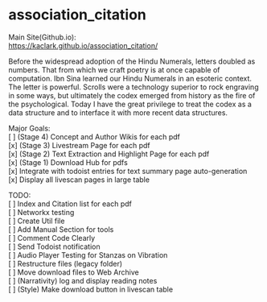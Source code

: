 # association_citation

Main Site(Github.io): <br> 
https://kaclark.github.io/association_citation/<br>

Before the widespread adoption of the Hindu Numerals, letters doubled as numbers. That from which we craft poetry is at once capable of computation. Ibn Sina learned our Hindu Numerals in an esoteric context. The letter is powerful. Scrolls were a technology superior to rock engraving in some ways, but ultimately the codex emerged from history as the fire of the psychological. Today I have the great privilege to treat the codex as a data structure and to interface it with more recent data structures.<br>

Major Goals: <br>
[ ] (Stage 4) Concept and Author Wikis for each pdf<br>
[x] (Stage 3) Livestream Page for each pdf<br>
[x] (Stage 2) Text Extraction and Highlight Page for each pdf<br>
[x] (Stage 1) Download Hub for pdfs<br>
[x] Integrate with todoist entries for text summary page auto-generation<br>
[x] Display all livescan pages in large table<br>

TODO: <br>
[ ] Index and Citation list for each pdf <br>
[ ] Networkx testing <br>
[ ] Create Util file <br>
[ ] Add Manual Section for tools <br>
[ ] Comment Code Clearly <br>
[ ] Send Todoist notification <br>
[ ] Audio Player Testing for Stanzas on Vibration <br>
[ ] Restructure files (legacy folder) <br>
[ ] Move download files to Web Archive <br> 
[ ] (Narrativity) log and display reading notes<br>
[ ] (Style) Make download button in livescan table<br> 
